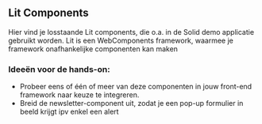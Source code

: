 ## Lit Components

Hier vind je losstaande Lit components, die o.a. in de Solid demo applicatie gebruikt worden.
Lit is een WebComponents framework, waarmee je framework onafhankelijke componenten kan maken 

### Ideeën voor de hands-on:
- Probeer eens of één of meer van deze componenten in jouw front-end framework naar keuze te integreren.
- Breid de newsletter-component uit, zodat je een pop-up formulier in beeld krijgt ipv enkel een alert
